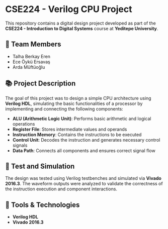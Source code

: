 # CSE224 - Verilog CPU Project

This repository contains a digital design project developed as part of the **CSE224 - Introduction to Digital Systems** course at **Yeditepe University**.

## 👥 Team Members
- Talha Berkay Eren  
- Ece Öykü Ersavaş  
- Arda Müftüoğlu  

## 📚 Project Description
The goal of this project was to design a simple CPU architecture using **Verilog HDL**, simulating the basic functionalities of a processor by implementing and connecting the following components:

- **ALU (Arithmetic Logic Unit)**: Performs basic arithmetic and logical operations  
- **Register File**: Stores intermediate values and operands  
- **Instruction Memory**: Contains the instructions to be executed  
- **Control Unit**: Decodes the instruction and generates necessary control signals  
- **Data Path**: Connects all components and ensures correct signal flow  

## 🧪 Test and Simulation
The design was tested using Verilog testbenches and simulated via **Vivado 2016.3**. The waveform outputs were analyzed to validate the correctness of the instruction execution and component interactions.

## 🧰 Tools & Technologies
- **Verilog HDL**
- **Vivado 2016.3**
